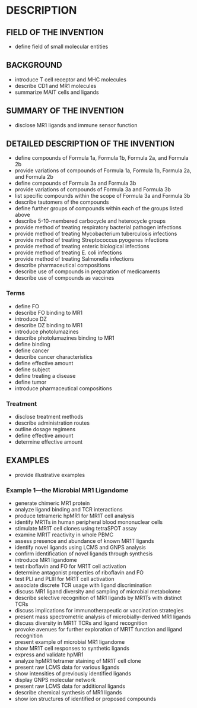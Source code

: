 # DESCRIPTION

## FIELD OF THE INVENTION

- define field of small molecular entities

## BACKGROUND

- introduce T cell receptor and MHC molecules
- describe CD1 and MR1 molecules
- summarize MAIT cells and ligands

## SUMMARY OF THE INVENTION

- disclose MR1 ligands and immune sensor function

## DETAILED DESCRIPTION OF THE INVENTION

- define compounds of Formula 1a, Formula 1b, Formula 2a, and Formula 2b
- provide variations of compounds of Formula 1a, Formula 1b, Formula 2a, and Formula 2b
- define compounds of Formula 3a and Formula 3b
- provide variations of compounds of Formula 3a and Formula 3b
- list specific compounds within the scope of Formula 3a and Formula 3b
- describe tautomers of the compounds
- define further groups of compounds within each of the groups listed above
- describe 5-10-membered carbocycle and heterocycle groups
- provide method of treating respiratory bacterial pathogen infections
- provide method of treating Mycobacterium tuberculosis infections
- provide method of treating Streptococcus pyogenes infections
- provide method of treating enteric biological infections
- provide method of treating E. coli infections
- provide method of treating Salmonella infections
- describe pharmaceutical compositions
- describe use of compounds in preparation of medicaments
- describe use of compounds as vaccines

### Terms

- define FO
- describe FO binding to MR1
- introduce DZ
- describe DZ binding to MR1
- introduce photolumazines
- describe photolumazines binding to MR1
- define binding
- define cancer
- describe cancer characteristics
- define effective amount
- define subject
- define treating a disease
- define tumor
- introduce pharmaceutical compositions

### Treatment

- disclose treatment methods
- describe administration routes
- outline dosage regimens
- define effective amount
- determine effective amount

## EXAMPLES

- provide illustrative examples

### Example 1—the Microbial MR1 Ligandome

- generate chimeric MR1 protein
- analyze ligand binding and TCR interactions
- produce tetrameric hpMR1 for MR1T cell analysis
- identify MR1Ts in human peripheral blood mononuclear cells
- stimulate MR1T cell clones using tetraSPOT assay
- examine MR1T reactivity in whole PBMC
- assess presence and abundance of known MR1T ligands
- identify novel ligands using LCMS and GNPS analysis
- confirm identification of novel ligands through synthesis
- introduce MR1 ligandome
- test riboflavin and FO for MR1T cell activation
- determine antagonist properties of riboflavin and FO
- test PLI and PLIII for MR1T cell activation
- associate discrete TCR usage with ligand discrimination
- discuss MR1 ligand diversity and sampling of microbial metabolome
- describe selective recognition of MR1 ligands by MR1Ts with distinct TCRs
- discuss implications for immunotherapeutic or vaccination strategies
- present mass spectrometric analysis of microbially-derived MR1 ligands
- discuss diversity in MR1T TCRs and ligand recognition
- provoke avenues for further exploration of MR1T function and ligand recognition
- present example of microbial MR1 ligandome
- show MR1T cell responses to synthetic ligands
- express and validate hpMR1
- analyze hpMR1 tetramer staining of MR1T cell clone
- present raw LCMS data for various ligands
- show intensities of previously identified ligands
- display GNPS molecular network
- present raw LCMS data for additional ligands
- describe chemical synthesis of MR1 ligands
- show ion structures of identified or proposed compounds

